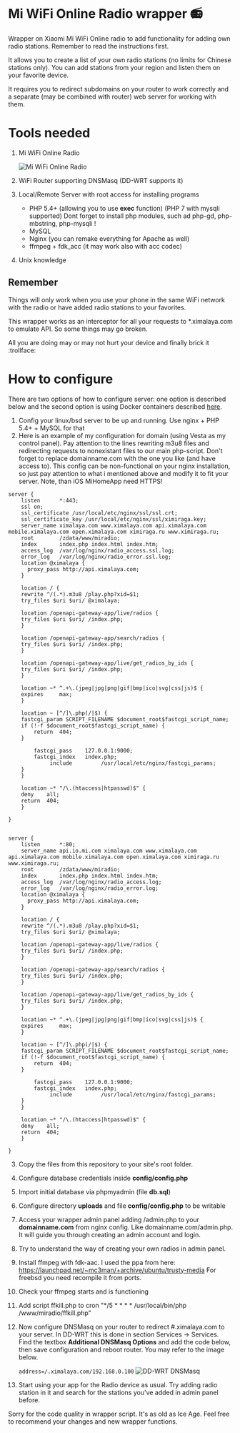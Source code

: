 # Mi WiFi Online Radio wrapper :radio:
Wrapper on Xiaomi Mi WiFi Online radio to add functionality for adding own radio stations. Remember to read the instructions first.

It allows you to create a list of your own radio stations (no limits for Chinese stations only). You can add stations from your region and listen them on your favorite device.

It requires you to redirect subdomains on your router to work correctly and a separate (may be combined with router) web server for working with them.

# Tools needed
1. Mi WiFi Online Radio

    ![Mi WiFi Online Radio](/images/xiaomi.jpg)

2. WiFi Router supporting DNSMasq (DD-WRT supports it)
3. Local/Remote Server with root access for installing programs
    - PHP 5.4+ (allowing you to use **exec** function) (PHP 7 with mysqli supported)
    Dont forget to install php modules, such ad php-gd, php-mbstring, php-mysqli !
    - MySQL
    - Nginx (you can remake everything for Apache as well)
    - ffmpeg + fdk_acc (it may work also with acc codec)
4. Unix knowledge

## Remember
Things will only work when you use your phone in the same WiFi network with the radio or have added radio stations to your 
favorites.

This wrapper works as an interceptor for all your requests to *.ximalaya.com to emulate API. So some things may go broken.

All you are doing may or may not hurt your device and finally brick it :trollface:


# How to configure
There are two options of how to configure server: one option is described below and the second option is using Docker containers described [here](docker/README.md).

1. Config your linux/bsd server to be up and running. Use nginx + PHP 5.4+ + MySQL for that
2. Here is an example of my configuration for domain (using Vesta as my control panel). Pay attention to the lines rewriting m3u8 files and redirecting requests to nonexistant files to our main php-script. Don't forget to replace domainname.com with the one you like (and have access to). This config can be non-functional on your nginx installation, so just pay attention to what i mentioned above and modify it to fit your server.
Note, than iOS MiHomeApp need HTTPS!

```
server {
    listen      *:443;
    ssl on;
    ssl_certificate /usr/local/etc/nginx/ssl/ssl.crt;
    ssl_certificate_key /usr/local/etc/nginx/ssl/ximiraga.key;
    server_name ximalaya.com www.ximalaya.com api.ximalaya.com mobile.ximalaya.com open.ximalaya.com ximiraga.ru www.ximiraga.ru;
    root        /zdata/www/miradio;
    index       index.php index.html index.htm;
    access_log  /var/log/nginx/radio_access.ssl.log;
    error_log   /var/log/nginx/radio_error.ssl.log;
    location @ximalaya {
      proxy_pass http://api.ximalaya.com;
    }

    location / {
    rewrite ^/(.*).m3u8 /play.php?xid=$1; 
    try_files $uri $uri/ @ximalaya;
    
    location /openapi-gateway-app/live/radios {
    try_files $uri $uri/ /index.php;
    }
    
    location /openapi-gateway-app/search/radios {
    try_files $uri $uri/ /index.php;
    }

    location /openapi-gateway-app/live/get_radios_by_ids {
    try_files $uri $uri/ /index.php;
    }

    location ~* ^.+\.(jpeg|jpg|png|gif|bmp|ico|svg|css|js)$ {
    expires     max;
    }

    location ~ [^/]\.php(/|$) {
    fastcgi_param SCRIPT_FILENAME $document_root$fastcgi_script_name;
    if (!-f $document_root$fastcgi_script_name) {
        return  404;
    }

        fastcgi_pass    127.0.0.1:9000;
        fastcgi_index   index.php;
             include         /usr/local/etc/nginx/fastcgi_params;
    }
    }

    location ~* "/\.(htaccess|htpasswd)$" {
    deny    all;
    return  404;
    }

}


server {
    listen      *:80;
    server_name api.io.mi.com ximalaya.com www.ximalaya.com api.ximalaya.com mobile.ximalaya.com open.ximalaya.com ximiraga.ru www.ximiraga.ru;
    root        /zdata/www/miradio;
    index       index.php index.html index.htm;
    access_log  /var/log/nginx/radio_access.log;
    error_log   /var/log/nginx/radio_error.log;
    location @ximalaya {
      proxy_pass http://api.ximalaya.com;
    }

    location / {
    rewrite ^/(.*).m3u8 /play.php?xid=$1; 
    try_files $uri $uri/ @ximalaya;
    
    location /openapi-gateway-app/live/radios {
    try_files $uri $uri/ /index.php;
    }
    
    location /openapi-gateway-app/search/radios {
    try_files $uri $uri/ /index.php;
    }

    location /openapi-gateway-app/live/get_radios_by_ids {
    try_files $uri $uri/ /index.php;
    }

    location ~* ^.+\.(jpeg|jpg|png|gif|bmp|ico|svg|css|js)$ {
    expires     max;
    }

    location ~ [^/]\.php(/|$) {
    fastcgi_param SCRIPT_FILENAME $document_root$fastcgi_script_name;
    if (!-f $document_root$fastcgi_script_name) {
        return  404;
    }

        fastcgi_pass    127.0.0.1:9000;
        fastcgi_index   index.php;
             include         /usr/local/etc/nginx/fastcgi_params;
    }
    }

    location ~* "/\.(htaccess|htpasswd)$" {
    deny    all;
    return  404;
    }

}

```

3. Copy the files from this repository to your site's root folder.
4. Configure database credentials inside **config/config.php**
5. Import initial database via phpmyadmin (file **db.sql**)
6. Configure directory **uploads** and file **config/config.php** to be writable
7. Access your wrapper admin panel adding /admin.php to your **domainname.com** from nginx config. Like domainname.com/admin.php. It will guide you through creating an admin account and login.
8. Try to understand the way of creating your own radios in admin panel.
9. Install ffmpeg with fdk-aac. I used the ppa from here: https://launchpad.net/~mc3man/+archive/ubuntu/trusty-media For freebsd you need recompile it from ports.
10. Check your ffmpeg starts and is functioning
11. Add script ffkill.php to cron "*/5 * * * * /usr/local/bin/php /www/miradio/ffkill.php"
12. Now configure DNSMasq on your router to redirect #.ximalaya.com to your server. In DD-WRT this is done in section Services -> Services. Find the textbox **Additional DNSMasq Options** and add the code below, then save configuration and reboot router. You may refer to the image below.

    `address=/.ximalaya.com/192.168.0.100`
    ![DD-WRT DNSMasq](/images/ddwrt.png)
13. Start using your app for the Radio device as usual. Try adding radio station in it and search for the stations you've added in admin panel before.

Sorry for the code quality in wrapper script. It's as old as Ice Age. Feel free to recommend your changes and new wrapper functions.
